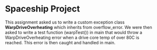 # Spaceship Project

This assignment asked us to write a custom exception class **WarpDriveOverheating** which inherits from overflow_error. We were then asked to write a test function (warpTest()) in main that would throw a WarpDriveOverheating error when a drive core temp of over 80C is reached. This error is then caught and handled in main.